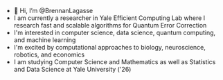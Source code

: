 - 👋 Hi, I’m @BrennanLagasse
- I am currently a researcher in Yale Efficient Computing Lab where I research fast and scalable algorithms for Quantum Error Correction
- I'm interested in computer science, data science, quantum computing, and machine learning
- I'm excited by computational approaches to biology, neuroscience, robotics, and economics
- I am studying Computer Science and Mathematics as well as Statistics and Data Science at Yale University ('26) 

<!---
BrennanLagasse/BrennanLagasse is a ✨ special ✨ repository because its `README.md` (this file) appears on your GitHub profile.
You can click the Preview link to take a look at your changes.
--->

